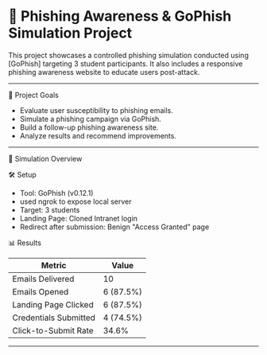 # 🎯 Phishing Awareness & GoPhish Simulation Project

This project showcases a controlled phishing simulation conducted using [GoPhish] targeting 3 student participants. It also includes a responsive phishing awareness website to educate users post-attack.

---

📌 Project Goals

- Evaluate user susceptibility to phishing emails.
- Simulate a phishing campaign via GoPhish.
- Build a follow-up phishing awareness site.
- Analyze results and recommend improvements.

---
 🚀 Simulation Overview

 🛠️ Setup

- Tool: GoPhish (v0.12.1)
- used ngrok to expose local server 
- Target: 3 students
- Landing Page: Cloned Intranet login
- Redirect after submission: Benign "Access Granted" page

📊 Results

| Metric                  | Value         |
|-------------------------|---------------|
| Emails Delivered        | 10            |
| Emails Opened           | 6 (87.5%)     |
| Landing Page Clicked    | 6 (87.5%)     |
| Credentials Submitted   | 4 (74.5%)     |
| Click-to-Submit Rate    | 34.6%         |

---


